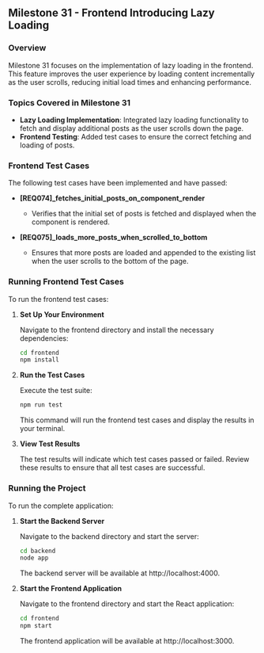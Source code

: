 

## **Milestone 31 - Frontend Introducing Lazy Loading**

### **Overview**

Milestone 31 focuses on the implementation of lazy loading in the frontend. This feature improves the user experience by loading content incrementally as the user scrolls, reducing initial load times and enhancing performance.

### **Topics Covered in Milestone 31**

- **Lazy Loading Implementation**: Integrated lazy loading functionality to fetch and display additional posts as the user scrolls down the page.
- **Frontend Testing**: Added test cases to ensure the correct fetching and loading of posts.

### **Frontend Test Cases**

The following test cases have been implemented and have passed:

- **[REQ074]_fetches_initial_posts_on_component_render**
  - Verifies that the initial set of posts is fetched and displayed when the component is rendered.

- **[REQ075]_loads_more_posts_when_scrolled_to_bottom**
  - Ensures that more posts are loaded and appended to the existing list when the user scrolls to the bottom of the page.

### **Running Frontend Test Cases**

To run the frontend test cases:

1. **Set Up Your Environment**

   Navigate to the frontend directory and install the necessary dependencies:
   
   ```bash
   cd frontend
   npm install
   ```

2. **Run the Test Cases**

   Execute the test suite:
   
   ```bash
   npm run test
   ```

   This command will run the frontend test cases and display the results in your terminal.

3. **View Test Results**

   The test results will indicate which test cases passed or failed. Review these results to ensure that all test cases are successful.

### **Running the Project**

To run the complete application:

1. **Start the Backend Server**

   Navigate to the backend directory and start the server:
   
   ```bash
   cd backend
   node app
   ```

   The backend server will be available at http://localhost:4000.

2. **Start the Frontend Application**

   Navigate to the frontend directory and start the React application:
   
   ```bash
   cd frontend
   npm start
   ```

   The frontend application will be available at http://localhost:3000.
